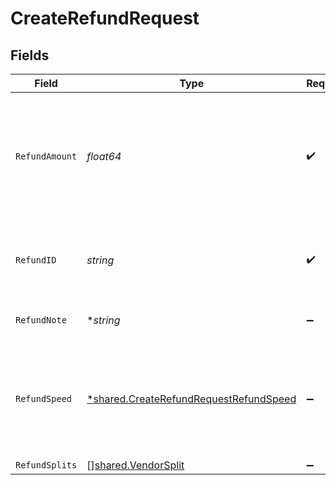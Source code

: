 # CreateRefundRequest


## Fields

| Field                                                                                                  | Type                                                                                                   | Required                                                                                               | Description                                                                                            |
| ------------------------------------------------------------------------------------------------------ | ------------------------------------------------------------------------------------------------------ | ------------------------------------------------------------------------------------------------------ | ------------------------------------------------------------------------------------------------------ |
| `RefundAmount`                                                                                         | *float64*                                                                                              | :heavy_check_mark:                                                                                     | Amount to be refunded. Should be lesser than or equal to the transaction amount. (Decimals allowed)    |
| `RefundID`                                                                                             | *string*                                                                                               | :heavy_check_mark:                                                                                     | An unique ID to associate the refund with. Provie alphanumeric values                                  |
| `RefundNote`                                                                                           | **string*                                                                                              | :heavy_minus_sign:                                                                                     | A refund note for your reference.                                                                      |
| `RefundSpeed`                                                                                          | [*shared.CreateRefundRequestRefundSpeed](../../../pkg/models/shared/createrefundrequestrefundspeed.md) | :heavy_minus_sign:                                                                                     | Speed at which the refund is processed. It's an optional field with default being STANDARD             |
| `RefundSplits`                                                                                         | [][shared.VendorSplit](../../../pkg/models/shared/vendorsplit.md)                                      | :heavy_minus_sign:                                                                                     | N/A                                                                                                    |